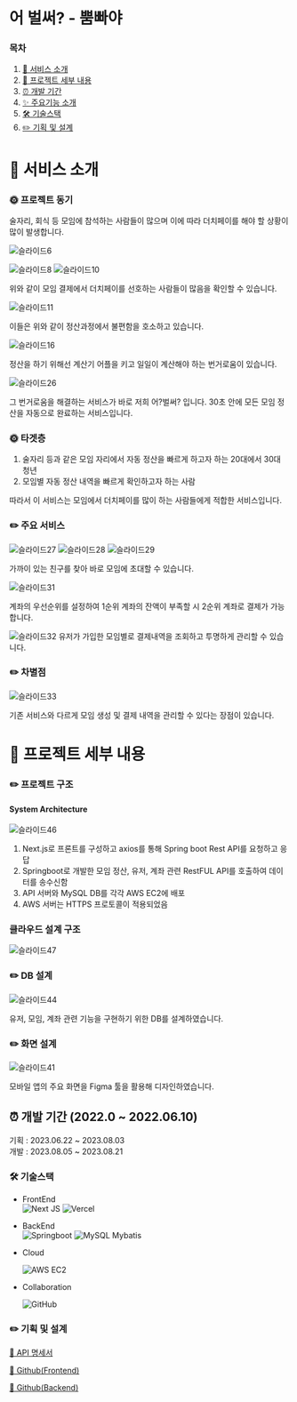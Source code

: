 # 어 벌써? - 뿜빠야

### 목차

1. [🏃 서비스 소개](#-서비스-소개)
2. [🏃 프로젝트 세부 내용](#-프로젝트-세부-내용)
3. [⏰ 개발 기간](#-개발-기간-20220227--20220610)
4. [✨ 주요기능 소개](#-주요기능-소개)
5. [🛠️ 기술스택](#%EF%B8%8F-기술스택)
6. [✏️ 기획 및 설계](#%EF%B8%8F-기획-및-설계)


# 🏃 서비스 소개



### 🌞 프로젝트 동기

술자리, 회식 등 모임에 참석하는 사람들이 많으며 이에 따라 더치페이를 해야 할 상황이 많이 발생합니다.  

![슬라이드6](https://github.com/Fintech-Internship-04/.github/assets/11494592/42f0ee45-c46a-4a66-9ddb-4f6a3a73930b)

![슬라이드8](https://github.com/Fintech-Internship-04/.github/assets/11494592/a94fa2fc-954b-483e-b9b0-26f9496c6edc)
![슬라이드10](https://github.com/Fintech-Internship-04/.github/assets/11494592/27f1b3e4-6bb8-4bdb-9c00-02589feba69b)


위와 같이 모임 결제에서 더치페이를 선호하는 사람들이 많음을 확인할 수 있습니다.  


![슬라이드11](https://github.com/Fintech-Internship-04/.github/assets/11494592/6d8970f7-e5b7-4dd6-821f-f7f11065ca89)


이들은 위와 같이 정산과정에서 불편함을 호소하고 있습니다.  


![슬라이드16](https://github.com/Fintech-Internship-04/.github/assets/11494592/e08d2d96-c07b-4af8-8663-456c6e5bf652)


정산을 하기 위해선 계산기 어플을 키고 일일이 계산해야 하는 번거로움이 있습니다.  


![슬라이드26](https://github.com/Fintech-Internship-04/.github/assets/11494592/bed94cc4-895f-4220-afc3-5767b5fb589f)


그 번거로움을 해결하는 서비스가 바로 저희 어?벌써? 입니다. 30초 안에 모든 모임 정산을 자동으로 완료하는 서비스입니다.  

### 🌞 타겟층

1) 술자리 등과 같은 모임 자리에서 자동 정산을 빠르게 하고자 하는 20대에서 30대 청년
2) 모임별 자동 정산 내역을 빠르게 확인하고자 하는 사람

따라서 이 서비스는 모임에서 더치페이를 많이 하는 사람들에게 적합한 서비스입니다.


### ✏️ 주요 서비스

![슬라이드27](https://github.com/Fintech-Internship-04/.github/assets/11494592/b960f872-24f2-48b2-8f1f-7387548aa971)
![슬라이드28](https://github.com/Fintech-Internship-04/.github/assets/11494592/b6891548-b361-4b7e-8374-b7d18ff5058b)
![슬라이드29](https://github.com/Fintech-Internship-04/.github/assets/11494592/d170d0fc-2395-4478-bd87-27c4ef8104f1)  

가까이 있는 친구를 찾아 바로 모임에 초대할 수 있습니다.  


![슬라이드31](https://github.com/Fintech-Internship-04/.github/assets/11494592/1417f599-f770-4528-8006-77577ddfbb45)  

계좌의 우선순위를 설정하여 1순위 계좌의 잔액이 부족할 시 2순위 계좌로 결제가 가능합니다.

![슬라이드32](https://github.com/Fintech-Internship-04/.github/assets/11494592/2b0112a2-1d74-4668-9841-b394e5616570)
유저가 가입한 모임별로 결제내역을 조회하고 투명하게 관리할 수 있습니다.


### ✏️ 차별점

![슬라이드33](https://github.com/Fintech-Internship-04/.github/assets/11494592/d3226e50-80ea-43ae-b8ca-b1902d9878f2)

기존 서비스와 다르게 모임 생성 및 결제 내역을 관리할 수 있다는 장점이 있습니다.
# 🏃 프로젝트 세부 내용

### ✏️ 프로젝트 구조

#### System Architecture 

![슬라이드46](https://github.com/Fintech-Internship-04/.github/assets/11494592/e553e1fd-2267-4373-b780-f3ce3330bad7)

1. Next.js로 프론트를 구성하고 axios를 통해 Spring boot Rest API를 요청하고 응답
2. Springboot로 개발한 모임 정산, 유저, 계좌 관련 RestFUL API를 호출하여 데이터를 송수신함
3. API 서버와 MySQL DB를 각각 AWS EC2에 배포
4. AWS 서버는 HTTPS 프로토콜이 적용되었음 

### 클라우드 설계 구조
![슬라이드47](https://github.com/Fintech-Internship-04/.github/assets/11494592/c3142c86-30c4-4691-98ca-b8809e5a37b9)

### ✏️ DB 설계

![슬라이드44](https://github.com/Fintech-Internship-04/.github/assets/11494592/f3e5360a-e542-4d02-b5d2-726b155e4996)  

유저, 모임, 계좌 관련 기능을 구현하기 위한 DB를 설계하였습니다.

### ✏️ 화면 설계

![슬라이드41](https://github.com/Fintech-Internship-04/.github/assets/11494592/c79cef06-8fd4-412a-ac14-48455f46a68b)  

모바일 앱의 주요 화면을 Figma 툴을 활용해 디자인하였습니다.


## ⏰ 개발 기간 (2022.0 ~ 2022.06.10)

기획 : 2023.06.22 ~ 2023.08.03    
개발 : 2023.08.05 ~ 2023.08.21


### 🛠️ 기술스택

- FrontEnd   
  ![Next JS](https://img.shields.io/badge/Next-black?style=for-the-badge&logo=next.js&logoColor=white)
  ![Vercel](https://img.shields.io/badge/vercel-%23000000.svg?style=for-the-badge&logo=vercel&logoColor=white)

- BackEnd   
  ![Springboot](https://img.shields.io/badge/spring-%236DB33F.svg?style=for-the-badge&logo=spring&logoColor=white)
  ![MySQL](https://img.shields.io/badge/mysql-%2300f.svg?style=for-the-badge&logo=mysql&logoColor=white)
  Mybatis

- Cloud

  ![AWS EC2](https://img.shields.io/badge/AWS-%23FF9900.svg?style=for-the-badge&logo=amazon-aws&logoColor=white)
- Collaboration

  ![GitHub](https://img.shields.io/badge/github-%23121011.svg?style=for-the-badge&logo=github&logoColor=white)

### ✏️ 기획 및 설계

[📌 API 명세서](https://docs.google.com/spreadsheets/d/14fNcLsGACdjf05tymfdWs0joQEAKalX1WlGWrzz5ALA/edit#gid=14029005)

[📌 Github(Frontend)](https://github.com/2022-1-Capstone-Project/face-your-pace-frontend)

[📌 Github(Backend)](https://github.com/Fintech-Internship-04/Fintech-Internship-04-BE)
